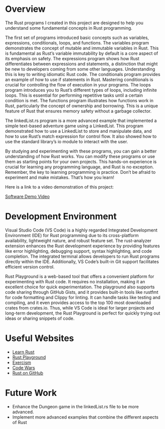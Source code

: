 # Overview

The Rust programs I created in this project are designed to help you understand some fundamental concepts in Rust programming.

The first set of programs introduced basic concepts such as variables, expressions, conditionals, loops, and functions. The variables program demonstrates the concept of mutable and immutable variables in Rust. This is fundamental as Rust’s variable immutability by default is a core aspect of its emphasis on safety. The expressions program shows how Rust differentiates between expressions and statements, a distinction that might be new to developers coming from some other languages. Understanding this is key to writing idiomatic Rust code. The conditionals program provides an example of how to use if statements in Rust. Mastering conditionals is crucial for controlling the flow of execution in your programs. The loops program introduces you to Rust’s different types of loops, including infinite loops. This is essential for performing repetitive tasks until a certain condition is met. The functions program illustrates how functions work in Rust, particularly the concept of ownership and borrowing. This is a unique feature of Rust that ensures memory safety without a garbage collector.

The linkedList.rs program is a more advanced example that implemented a simple text-based adventure game using a LinkedList. This program demonstrated how to use a LinkedList to store and manipulate data, and how to use Rust’s match expression for control flow. It also showed how to use the standard library’s io module to interact with the user.

By studying and experimenting with these programs, you can gain a better understanding of how Rust works. You can modify these programs or use them as starting points for your own projects. This hands-on experience is crucial for learning any programming language, and Rust is no exception. Remember, the key to learning programming is practice. Don’t be afraid to experiment and make mistakes. That’s how you learn!

Here is a link to a video demonstration of this project:

[Software Demo Video](http://youtube.link.goes.here)

# Development Environment

Visual Studio Code (VS Code) is a highly regarded Integrated Development Environment (IDE) for Rust programming due to its cross-platform availability, lightweight nature, and robust feature set. The rust-analyzer extension enhances the Rust development experience by providing features like error highlighting, debugging support, syntax highlighting, and code completion. The integrated terminal allows developers to run Rust programs directly within the IDE. Additionally, VS Code’s built-in Git support facilitates efficient version control.

Rust Playground is a web-based tool that offers a convenient platform for experimenting with Rust code. It requires no installation, making it an excellent choice for quick experimentation. The playground also supports code sharing through GitHub Gists, and it provides built-in tools like rustfmt for code formatting and Clippy for linting. It can handle tasks like testing and compiling, and it even provides access to the top 100 most downloaded crates from crates.io. Thus, while VS Code is ideal for larger projects and long-term development, the Rust Playground is perfect for quickly trying out ideas or sharing snippets of code.

# Useful Websites

- [Learn Rust](https://www.rust-lang.org/learn)
- [Rust Playground](https://play.rust-lang.org/?version=stable&mode=debug&edition=2021)
- [Exercism](https://exercism.org/tracks/rust)
- [Code Wars](https://www.codewars.com/)
- [Rust on GitHub](https://learning-rust.github.io/)

# Future Work

- Enhance the Dungeon game in the linkedList.rs file to be more advanced.
- Implement more advanced examples that combine the different aspects of Rust
